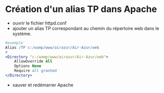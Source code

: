 # Création d'un alias TP dans Apache
- ouvrir le fichier httpd.conf
- ajouter un alias TP correspondant au chemin du répertoire web dans le système.
```Apache
#exemple 
Alias /TP c:/wamp/www/airazur/Air-Azur/web
#
<Directory "c:/wamp/www/airazur/Air-Azur/web">
    AllowOverride All
    Options None
    Require all granted
</Directory> 
```
- sauver et redémarrer Apache
